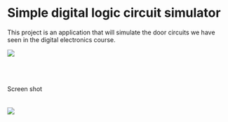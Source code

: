 # Simple digital logic circuit simulator
This project is an application that will simulate the door circuits we have seen in the digital electronics course.


<a href="https://youtu.be/fjzRzNsnCWs"> 
<img src="http://imguploads.net/images/2018/03/30/SABLON-VIDEO-FOTOebb7b863473cb684.jpg"></a>

<br><br><br>
Screen shot
<br><br><br>
<img src="http://imguploads.net/images/2018/03/30/grege.png"></a>

